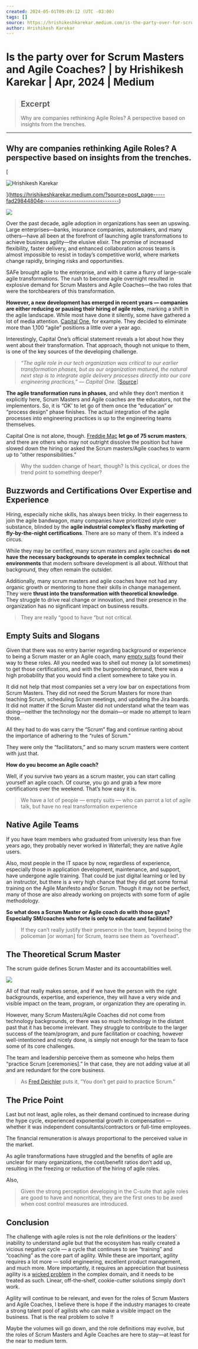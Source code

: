 ```yaml
---
created: 2024-05-01T09:09:12 (UTC -03:00)
tags: []
source: https://hrishikeshkarekar.medium.com/is-the-party-over-for-scrum-masters-and-agile-coaches-fad29844804e
author: Hrishikesh Karekar
---
```


# Is the party over for Scrum Masters and Agile Coaches? | by Hrishikesh Karekar | Apr, 2024 | Medium

> ## Excerpt
> Why are companies rethinking Agile Roles? A perspective based on insights from the trenches.

---
## Why are companies rethinking Agile Roles? A perspective based on insights from the trenches.

[

![Hrishikesh Karekar](https://miro.medium.com/v2/resize:fill:88:88/1*rOfeYiov-Yj2yRt8H8KaYQ.jpeg)



](https://hrishikeshkarekar.medium.com/?source=post_page-----fad29844804e--------------------------------)

![](https://miro.medium.com/v2/resize:fit:875/1*g9jj-P2ox6jJ7_APVf0znA.png)

Over the past decade, agile adoption in organizations has seen an upswing. Large enterprises—banks, insurance companies, automakers, and many others—have all been at the forefront of launching agile transformations to achieve business agility—the elusive elixir. The promise of increased flexibility, faster delivery, and enhanced collaboration across teams is almost impossible to resist in today’s competitive world, where markets change rapidly, bringing risks and opportunities.

SAFe brought agile to the enterprise, and with it came a flurry of large-scale agile transformations. The rush to become agile overnight resulted in explosive demand for Scrum Masters and Agile Coaches—the two roles that were the torchbearers of this transformation.

**However, a new development has emerged in recent years — companies are either reducing or pausing their hiring of agile roles**, marking a shift in the agile landscape. While most have done it silently, some have gathered a lot of media attention. [Capital One](https://www.bloomberg.com/news/articles/2023-01-19/capital-one-eliminates-more-than-1-100-tech-positions), for example. They decided to eliminate more than 1,100 “agile” positions a little over a year ago.

Interestingly, Capital One’s official statement reveals a lot about how they went about their transformation. That approach, though not unique to them, is one of the key sources of the developing challenge.

> _“The agile role in our tech organization was critical to our earlier transformation phases, but as our organization matured, the natural next step is to integrate agile delivery processes directly into our core engineering practices,” — Capital One_. \[[Source](https://medium.com/serious-scrum/agile-layoff-nightmare-at-capital-one-460b28612121)\]

**The agile transformation runs in phases**, and while they don’t mention it explicitly here, Scrum Masters and Agile coaches are the educators, not the implementors. So, it is “OK’ to let go of them once the “education” or “process design” phase finishes. The actual integration of the agile processes into engineering practices is up to the engineering teams themselves.

Capital One is not alone, though. [Freddie Mac](https://www.linkedin.com/posts/cliffberg_agile-leadership-activity-7136443897513160704-Y0ZS/) **let go of 75 scrum masters**, and there are others who may not outright dissolve the position but have slowed down the hiring or asked the Scrum masters/Agile coaches to warm up to “other responsibilities.”

> Why the sudden change of heart, though? Is this cyclical, or does the trend point to something deeper?

## Buzzwords and Certifications Over Expertise and Experience

Hiring, especially niche skills, has always been tricky. In their eagerness to join the agile bandwagon, many companies have prioritized style over substance, blinded by the **agile industrial complex’s flashy marketing of fly-by-the-night certifications**. There are so many of them. It's indeed a circus.

While they may be certified, many scrum masters and agile coaches **do not have the necessary backgrounds to operate in complex technical environments** that modern software development is all about. Without that background, they often remain the outsider.

Additionally, many scrum masters and agile coaches have not had any organic growth or mentoring to hone their skills in change management. They were **thrust into the transformation with theoretical knowledge**. They struggle to drive real change or innovation, and their presence in the organization has no significant impact on business results.

> They are really “good to have “but not critical.

## Empty Suits and Slogans

Given that there was no entry barrier regarding background or experience to being a Scrum master or an Agile coach, many [empty suits](https://www.dictionary.com/browse/empty-suit) found their way to these roles. All you needed was to shell out money (a lot sometimes) to get those certifications, and with the burgeoning demand, there was a high probability that you would find a client somewhere to take you in.

It did not help that most companies set a very low bar on expectations from Scrum Masters. They did not need the Scrum Masters for more than teaching Scrum, scheduling Scrum meetings, and updating the Jira boards. It did not matter if the Scrum Master did not understand what the team was doing—neither the technology nor the domain—or made no attempt to learn those.

All they had to do was carry the “Scrum” flag and continue ranting about the importance of adhering to the “rules of Scrum.”

They were only the “facilitators,” and so many scrum masters were content with just that.

**How do you become an Agile coach?**

Well, if you survive two years as a scrum master, you can start calling yourself an agile coach. Of course, you go and grab a few more certifications over the weekend. That’s how easy it is.

> We have a lot of people — empty suits — who can parrot a lot of agile talk, but have no real transformation experience

## Native Agile Teams

If you have team members who graduated from university less than five years ago, they probably never worked in Waterfall; they are native Agile users.

Also, most people in the IT space by now, regardless of experience, especially those in application development, maintenance, and support, have undergone agile training. That could be just digital learning or led by an instructor, but there is a very high chance that they did get some formal training on the Agile Manifesto and/or Scrum. Though it may not be perfect, many of those are also already working on projects with some form of agile methodology.

**So what does a Scrum Master or Agile coach do with those guys? Especially SM/coaches who forte is only to educate and facilitate?**

> If they can’t really justify their presence in the team, beyond being the policeman \[or woman\] for Scrum, teams see them as “overhead”.

## The Theoretical Scrum Master

The scrum guide defines Scrum Master and its accountabilities well.

![](https://miro.medium.com/v2/resize:fit:875/1*Z0roHDV3JIhn-Dp3XCOCWA.jpeg)

All of that really makes sense, and if we have the person with the right backgrounds, expertise, and experience, they will have a very wide and visible impact on the team, program, or organization they are operating in.

However, many Scrum Masters/Agile Coaches did not come from technology backgrounds, or there was so much technology in the distant past that it has become irrelevant. They struggle to contribute to the larger success of the team/program, and pure facilitation or coaching, however well-intentioned and nicely done, is simply not enough for the team to face some of its core challenges.

The team and leadership perceive them as someone who helps them “practice Scrum \[ceremonies\].” In that case, they are not adding value at all and are redundant for the core business.

> As [Fred Deichler](https://www.linkedin.com/posts/freddeichler_scrum-masters-remember-you-dont-get-paid-activity-7183086187320934400-yj0X?utm_source=share&utm_medium=member_desktop) puts it, “You don’t get paid to practice Scrum.”

## The Price Point

Last but not least, agile roles, as their demand continued to increase during the hype cycle, experienced exponential growth in compensation — whether it was independent consultants/contractors or full-time employees.

The financial remuneration is always proportional to the perceived value in the market.

As agile transformations have struggled and the benefits of agile are unclear for many organizations, the cost/benefit ratios don’t add up, resulting in the freezing or reduction of the hiring of agile roles.

Also,

> Given the strong perception developing in the C-suite that agile roles are good to have and noncritical, they are the first ones to be axed when cost control measures are introduced.

## Conclusion

The challenge with agile roles is not the role definitions or the leaders' inability to understand agile but that the ecosystem has really created a vicious negative cycle — a cycle that continues to see “training” and “coaching” as the core part of agility. While these are important, agility requires a lot more — solid engineering, excellent product management, and much more. More importantly, it requires an appreciation that business agility is a [wicked problem](https://hrishikeshkarekar.com/2020/10/business-agility-is-a-wicked-problem/) in the complex domain, and it needs to be treated as such. Linear, off-the-shelf, cookie-cutter solutions simply don’t work.

Agility will continue to be relevant, and even for the roles of Scrum Masters and Agile Coaches, I believe there is hope if the industry manages to create a strong talent pool of agilists who can make a visible impact on the business. That is the real problem to solve !!

Maybe the volumes will go down, and the role definitions may evolve, but the roles of Scrum Masters and Agile Coaches are here to stay—at least for the near to medium term.
